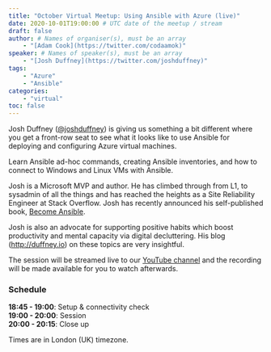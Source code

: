 ```yaml
---
title: "October Virtual Meetup: Using Ansible with Azure (live)"
date: 2020-10-01T19:00:00 # UTC date of the meetup / stream
draft: false
author: # Names of organiser(s), must be an array
    - "[Adam Cook](https://twitter.com/codaamok)"
speaker: # Names of speaker(s), must be an array
    - "[Josh Duffney](https://twitter.com/joshduffney)"
tags: 
    - "Azure"
    - "Ansible"
categories: 
    - "virtual"
toc: false
---
```


Josh Duffney ([@joshduffney](https://twitter.com/joshduffney)) is giving us something a bit different where you get a front-row seat to see what it looks like to use Ansible for deploying and configuring Azure virtual machines.

Learn Ansible ad-hoc commands, creating Ansible inventories, and how to connect to Windows and Linux VMs with Ansible.

Josh is a Microsoft MVP and author. He has climbed through from L1, to sysadmin of all the things and has reached the heights as a Site Reliability Engineer at Stack Overflow. Josh has recently announced his self-published book, [Become Ansible](https://becomeansible.com).

Josh is also an advocate for supporting positive habits which boost productivity and mental capacity via digital decluttering. His blog (http://duffney.io) on these topics are very insightful.

The session will be streamed live to our [YouTube channel](https://youtube.com/c/PowerShellSouthampton) and the recording will be made available for you to watch afterwards.

### Schedule

**18:45 - 19:00**: Setup & connectivity check  
**19:00 - 20:00**: Session  
**20:00 - 20:15**: Close up

Times are in London (UK) timezone.
